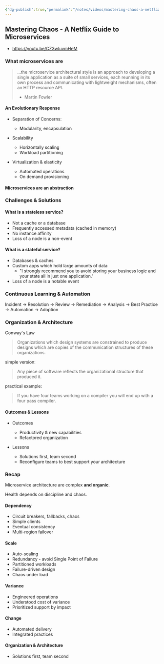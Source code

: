 ```yaml
---
{"dg-publish":true,"permalink":"/notes/videos/mastering-chaos-a-netflix-guide-to-microservices/"}
---
```


## Mastering Chaos - A Netflix Guide to Microservices

- <https://youtu.be/CZ3wIuvmHeM>

### What microservices are

> ...the microservice architectural style is an approach to developing a single application as a suite of small services, each reunning in its own process and communicating with lightweight mechanisms, often an HTTP resource API.
> - Martin Fowler

#### An Evolutionary Response

- Separation of Concerns:
    - Modularity, encapsulation

- Scalability
    - Horizontally scaling
    - Workload partitioning

- Virtualization & elasticity
    - Automated operations
    - On demand provisioning

#### Microservices are an abstraction

### Challenges & Solutions

#### What is a stateless service?

- Not a cache or a database
- Frequently accessed metadata (cached in memory)
- No instance affinity
- Loss of a node is a non-event

#### What is a stateful service?

- Databases & caches
- Custom apps which hold large amounts of data
    - "I strongly recommend you to avoid storing your business logic and your state all in just one application."
- Loss of a node is a notable event


### Continuous Learning & Automation

Incident -> Resolution -> Review -> Remediation -> Analysis -> Best Practice -> Automation -> Adoption


### Organization & Architecture

Conway's Law

> Organizations which design systems are constrained to produce designs which are copies of the communication structures of these organizations.

simple version:

> Any piece of software reflects the organizational structure that produced it.

practical example:

> If you have four teams working on a compiler you will end up with a four pass compiler.


#### Outcomes & Lessons

- Outcomes
    - Productivity & new capabilities
    - Refactored organization

- Lessons
    - Solutions first, team second
    - Reconfigure teams to best support your architecture


### Recap

Microservice architecture are complex **and organic**.

Health depends on discipline and chaos.

#### Dependency

- Circuit breakers, fallbacks, chaos
- Simple clients
- Eventual consistency
- Multi-region failover


#### Scale

- Auto-scaling
- Redundancy - avoid Single Point of Failure
- Partitioned workloads
- Failure-driven design
- Chaos under load


#### Variance

- Engineered operations
- Understood cost of variance
- Prioritized support by impact

#### Change

- Automated delivery
- Integrated practices

#### Organization & Architecture

- Solutions first, team second

